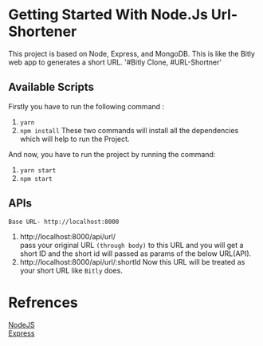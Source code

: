 # Getting Started With Node.Js Url-Shortener 
This project is based on Node, Express, and MongoDB.
This is like the Bitly web app to generates a short URL.
'#Bitly Clone, #URL-Shortner'

## Available Scripts
Firstly you have to run the following command :
  1. `yarn`
  2. `npm install`
These two commands will install all the dependencies which will help to run the Project.

  And now, you have to run the project by running the command:
  1. `yarn start`
  2. `npm start`
  

## APIs 
  `Base URL- http://localhost:8000`
  1. http://localhost:8000/api/url/
     </br>
      pass your original URL `(through body)` to this URL and you will get a short ID
     and the short id will passed as params of the below URL(API).
  3. http://localhost:8000/api/url/:shortId
      Now this URL will be treated as your short URL like `Bitly` does.


# Refrences
<a  href="https://nodejs.org/docs/latest/api/" target="_blank">NodeJS </a>
</br>
<a  href="https://nodejs.org/docs/latest/api/](https://expressjs.com/en/starter/installing.html)https://expressjs.com/en/starter/installing.html" target="_blank">Express </a>







